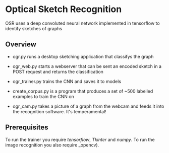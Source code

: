 # Optical Sketch Recognition

OSR uses a deep convoluted neural network implemented in tensorflow to identify sketches of graphs

## Overview
- ogr.py runs a desktop sketching application that classifys the graph

- ogr_web.py starts a webserver that can be sent an encoded sketch in a POST request and returns the classification

- ogr_trainer.py trains the CNN and saves it to models

- create_corpus.py is a program that produces a set of ~500 labelled examples to train the CNN on

- ogr_cam.py takes a picture of a graph from the webcam and feeds it into the recognition software. It's temperamental!

## Prerequisites
To run the trainer you require _tensorflow_, _Tkinter_ and _numpy_.
To run the image recognition you also require _opencv).
